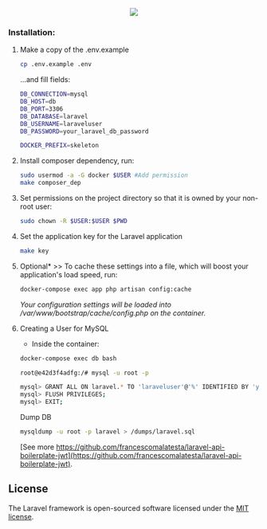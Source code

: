 <p align="center"><img src="https://laravel.com/assets/img/components/logo-laravel.svg"></p>

### Installation:

1.  Make a copy of the .env.example
    ```bash
    cp .env.example .env
    ```
    ...and fill fields:
    ```bash
    DB_CONNECTION=mysql
    DB_HOST=db
    DB_PORT=3306
    DB_DATABASE=laravel
    DB_USERNAME=laraveluser
    DB_PASSWORD=your_laravel_db_password

    DOCKER_PREFIX=skeleton
    ```
2. Install composer dependency, run: 
    ```bash
    sudo usermod -a -G docker $USER #Add permission
    make composer_dep
    ```
3. Set permissions on the project directory so that it is owned by your non-root user:
    ```bash
    sudo chown -R $USER:$USER $PWD
    ```

4.  Set the application key for the Laravel application
    ```bash
    make key
    ``` 
5. Optional* >> To cache these settings into a file, which will boost your application's load speed, run:   
    ```bash
    docker-compose exec app php artisan config:cache
    ```
    _Your configuration settings will be loaded into /var/www/bootstrap/cache/config.php on the container._
    
6.  Creating a User for MySQL
    * Inside the container:
    ```bash
    docker-compose exec db bash
    
    root@e42d3f4adfg:/# mysql -u root -p

    mysql> GRANT ALL ON laravel.* TO 'laraveluser'@'%' IDENTIFIED BY 'your_laravel_db_password';
    mysql> FLUSH PRIVILEGES;
    mysql> EXIT;

    ```
    Dump DB
    ```bash
    mysqldump -u root -p laravel > /dumps/laravel.sql
    ```
    
     [See more https://github.com/francescomalatesta/laravel-api-boilerplate-jwt](https://github.com/francescomalatesta/laravel-api-boilerplate-jwt).
    
## License

The Laravel framework is open-sourced software licensed under the [MIT license](https://opensource.org/licenses/MIT).
